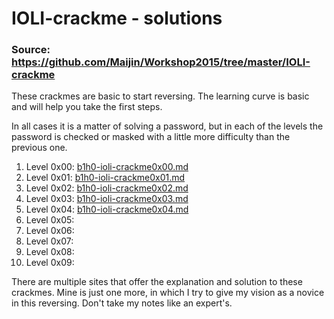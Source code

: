 # IOLI-crackme - solutions

### Source: [https://github.com/Maijin/Workshop2015/tree/master/IOLI-crackme ](https://github.com/Maijin/Workshop2015/tree/master/IOLI-crackme)
 

These crackmes are basic to start reversing. The learning curve is basic and will help you take the first steps.

In all cases it is a matter of solving a password, but in each of the levels the password is checked or masked with a little more difficulty than the previous one.

1.  Level 0x00: [b1h0-ioli-crackme0x00.md](b1h0-ioli-crackme0x00.md)
2.  Level 0x01: [b1h0-ioli-crackme0x01.md](b1h0-ioli-crackme0x01.md)
3.  Level 0x02: [b1h0-ioli-crackme0x02.md](b1h0-ioli-crackme0x02.md)
4.  Level 0x03: [b1h0-ioli-crackme0x03.md](b1h0-ioli-crackme0x03.md)
5.  Level 0x04: [b1h0-ioli-crackme0x04.md](b1h0-ioli-crackme0x04.md)
6.  Level 0x05: 
7.  Level 0x06: 
8.  Level 0x07: 
9.  Level 0x08: 
10. Level 0x09:
	

There are multiple sites that offer the explanation and solution to these crackmes. Mine is just one more, in which I try to give my vision as a novice in this reversing. Don't take my notes like an expert's.